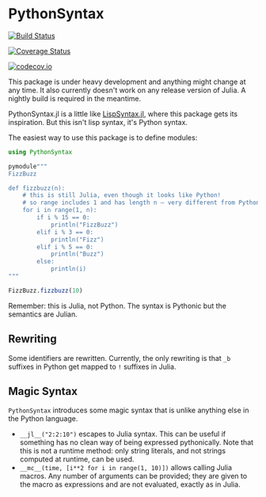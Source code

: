 # PythonSyntax

[![Build Status](https://travis-ci.org/TotalVerb/PythonSyntax.jl.svg?branch=master)](https://travis-ci.org/TotalVerb/PythonSyntax.jl)

[![Coverage Status](https://coveralls.io/repos/TotalVerb/PythonSyntax.jl/badge.svg?branch=master&service=github)](https://coveralls.io/github/TotalVerb/PythonSyntax.jl?branch=master)

[![codecov.io](http://codecov.io/github/TotalVerb/PythonSyntax.jl/coverage.svg?branch=master)](http://codecov.io/github/TotalVerb/PythonSyntax.jl?branch=master)

This package is under heavy development and anything might change at any time. It also currently doesn't work on any release version of Julia. A nightly build is required in the meantime.

PythonSyntax.jl is a little like [LispSyntax.jl](https://github.com/swadey/LispSyntax.jl), where this package gets its inspiration. But this isn't lisp syntax, it's Python syntax.

The easiest way to use this package is to define modules:

```julia
using PythonSyntax

pymodule"""
FizzBuzz

def fizzbuzz(n):
    # this is still Julia, even though it looks like Python!
    # so range includes 1 and has length n — very different from Python.
    for i in range(1, n):
        if i % 15 == 0:
            println("FizzBuzz")
        elif i % 3 == 0:
            println("Fizz")
        elif i % 5 == 0:
            println("Buzz")
        else:
            println(i)
"""

FizzBuzz.fizzbuzz(10)
```

Remember: this is Julia, not Python. The syntax is Pythonic but the semantics are Julian.

## Rewriting
Some identifiers are rewritten. Currently, the only rewriting is that `_b` suffixes in Python get mapped to `!` suffixes in Julia.

## Magic Syntax

`PythonSyntax` introduces some magic syntax that is unlike anything else in the Python language.

 * `__jl__("2:2:10")` escapes to Julia syntax. This can be useful if something has no clean way of being expressed pythonically. Note that this is not a runtime method: only string literals, and not strings computed at runtime, can be used.
 * `__mc__(time, [i**2 for i in range(1, 10)])` allows calling Julia macros. Any number of arguments can be provided; they are given to the macro as expressions and are not evaluated, exactly as in Julia.
